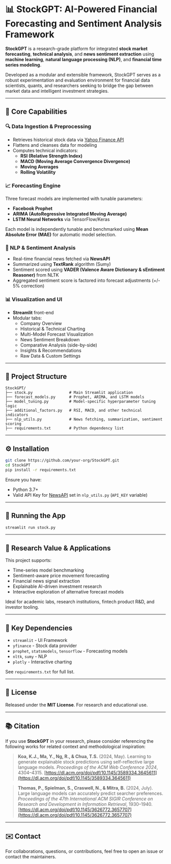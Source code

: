 
# 📊 StockGPT: AI-Powered Financial Forecasting and Sentiment Analysis Framework

**StockGPT** is a research-grade platform for integrated **stock market forecasting**, **technical analysis**, and **news sentiment extraction** using **machine learning**, **natural language processing (NLP)**, and **financial time series modeling**.

Developed as a modular and extensible framework, StockGPT serves as a robust experimentation and evaluation environment for financial data scientists, quants, and researchers seeking to bridge the gap between market data and intelligent investment strategies.

---

## 🧠 Core Capabilities

### 🔍 Data Ingestion & Preprocessing
- Retrieves historical stock data via [Yahoo Finance API](https://pypi.org/project/yfinance/)
- Flattens and cleanses data for modeling
- Computes technical indicators:
  - **RSI (Relative Strength Index)**
  - **MACD (Moving Average Convergence Divergence)**
  - **Moving Averages**
  - **Rolling Volatility**

### 📈 Forecasting Engine
Three forecast models are implemented with tunable parameters:
- **Facebook Prophet**
- **ARIMA (AutoRegressive Integrated Moving Average)**
- **LSTM Neural Networks** via TensorFlow/Keras

Each model is independently tunable and benchmarked using **Mean Absolute Error (MAE)** for automatic model selection.

### 📰 NLP & Sentiment Analysis
- Real-time financial news fetched via **NewsAPI**
- Summarized using **TextRank** algorithm (Sumy)
- Sentiment scored using **VADER (Valence Aware Dictionary & sEntiment Reasoner)** from NLTK
- Aggregated sentiment score is factored into forecast adjustments (+/- 5% correction)

### 📊 Visualization and UI
- **Streamlit** front-end
- Modular tabs:
  - Company Overview
  - Historical & Technical Charting
  - Multi-Model Forecast Visualization
  - News Sentiment Breakdown
  - Comparative Analysis (side-by-side)
  - Insights & Recommendations
  - Raw Data & Custom Settings

---

## 📁 Project Structure

```
StockGPT/
├── stock.py                # Main Streamlit application
├── forecast_models.py      # Prophet, ARIMA, and LSTM models
├── model_tuning.py         # Model-specific hyperparameter tuning logic
├── additional_factors.py   # RSI, MACD, and other technical indicators
├── nlp_utils.py            # News fetching, summarization, sentiment scoring
├── requirements.txt        # Python dependency list
```

---

## ⚙️ Installation

```bash
git clone https://github.com/your-org/StockGPT.git
cd StockGPT
pip install -r requirements.txt
```

Ensure you have:
- Python 3.7+
- Valid API Key for [NewsAPI](https://newsapi.org/) set in `nlp_utils.py` (`API_KEY` variable)

---

## 🚀 Running the App

```bash
streamlit run stock.py
```

---

## 🧪 Research Value & Applications

This project supports:
- Time-series model benchmarking
- Sentiment-aware price movement forecasting
- Financial news signal extraction
- Explainable AI-driven investment research
- Interactive exploration of alternative forecast models

Ideal for academic labs, research institutions, fintech product R&D, and investor tooling.

---

## 🧰 Key Dependencies

- `streamlit` - UI Framework
- `yfinance` - Stock data provider
- `prophet`, `statsmodels`, `tensorflow` - Forecasting models
- `nltk`, `sumy` - NLP
- `plotly` - Interactive charting

See `requirements.txt` for full list.

---

## 📜 License

Released under the **MIT License**. For research and educational use.

---

## 📚 Citation

If you use **StockGPT** in your research, please consider referencing the following works for related context and methodological inspiration:

> **Koa, K.J., Ma, Y., Ng, R., & Chua, T.S.** (2024, May). Learning to generate explainable stock predictions using self-reflective large language models. *Proceedings of the ACM Web Conference 2024*, 4304–4315. [https://dl.acm.org/doi/pdf/10.1145/3589334.3645611](https://dl.acm.org/doi/pdf/10.1145/3589334.3645611)

> **Thomas, P., Spielman, S., Craswell, N., & Mitra, B.** (2024, July). Large language models can accurately predict searcher preferences. *Proceedings of the 47th International ACM SIGIR Conference on Research and Development in Information Retrieval*, 1930–1940. [https://dl.acm.org/doi/pdf/10.1145/3626772.3657707](https://dl.acm.org/doi/pdf/10.1145/3626772.3657707)


---

## ✉️ Contact

For collaborations, questions, or contributions, feel free to open an issue or contact the maintainers.

